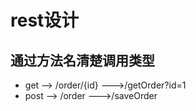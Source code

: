 # rest设计

## 通过方法名清楚调用类型
* get --> /order/{id} --->/getOrder?id=1
* post --> /order     --->/saveOrder